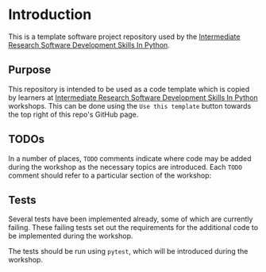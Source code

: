 # Introduction

This is a template software project repository used by
the [Intermediate Research Software Development Skills In
Python](https://github.com/carpentries-incubator/python-intermediate-development).

## Purpose

This repository is intended to be used as a code template which is copied
by learners at [Intermediate Research Software Development Skills In
Python](https://github.com/carpentries-incubator/python-intermediate-development)
workshops.  This can be done using the `Use this template` button towards
the top right of this repo's GitHub page.

## TODOs

In a number of places, `TODO` comments indicate where code may be added during the
workshop as the necessary topics are introduced.
Each `TODO` comment should refer to a particular section of the workshop:

## Tests

Several tests have been implemented already, some of which are currently failing.
These failing tests set out the requirements for the additional code to be implemented during the workshop.

The tests should be run using `pytest`, which will be introduced during the workshop.
